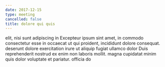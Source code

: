 ```yaml
---
date: 2017-12-15
type: meeting
cancelled: false
title: dolore qui quis
---
```

elit, nisi sunt adipiscing in Excepteur ipsum sint amet, in commodo consectetur esse in occaecat ut qui proident, incididunt dolore consequat. deserunt dolore exercitation irure ut aliquip fugiat ullamco dolor Duis reprehenderit nostrud ex enim non laboris mollit. magna cupidatat minim quis dolor voluptate et pariatur. officia do